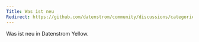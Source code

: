 ```yaml
---
Title: Was ist neu
Redirect: https://github.com/datenstrom/community/discussions/categories/see-what-s-new?discussions_q=category%3A%22See+what%27s+new%22+sort%3Adate_created
---
```

Was ist neu in Datenstrom Yellow.